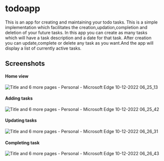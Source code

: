 # todoapp

This is an app for creating and maintaining your todo tasks.
This is a simple implementation which facilitates the creation,updation,completion and deletion of your future tasks.
In this app you can create as many tasks which will have a task description and a date for that task.
After creation you can update,complete or delete any task as you want.And the app will display a list of currently active tasks.

## Screenshots
#### Home view
![Title and 6 more pages - Personal - Microsoft​ Edge 10-12-2022 06_25_13](https://user-images.githubusercontent.com/104443528/206861332-dc39aa99-9235-41b1-a334-a6c920501e93.png)
#### Adding tasks
![Title and 6 more pages - Personal - Microsoft​ Edge 10-12-2022 06_25_42](https://user-images.githubusercontent.com/104443528/206861340-4420803e-8053-48f0-abe8-896e9f6c9bef.png)
#### Updating tasks
![Title and 6 more pages - Personal - Microsoft​ Edge 10-12-2022 06_26_31](https://user-images.githubusercontent.com/104443528/206861353-d124d591-68d4-4c96-9c1a-8d1096b77bd3.png)
#### Completing task
![Title and 6 more pages - Personal - Microsoft​ Edge 10-12-2022 06_26_43](https://user-images.githubusercontent.com/104443528/206861358-d4b3fcde-fbf9-4942-a6dd-2de26243e6a9.png)

